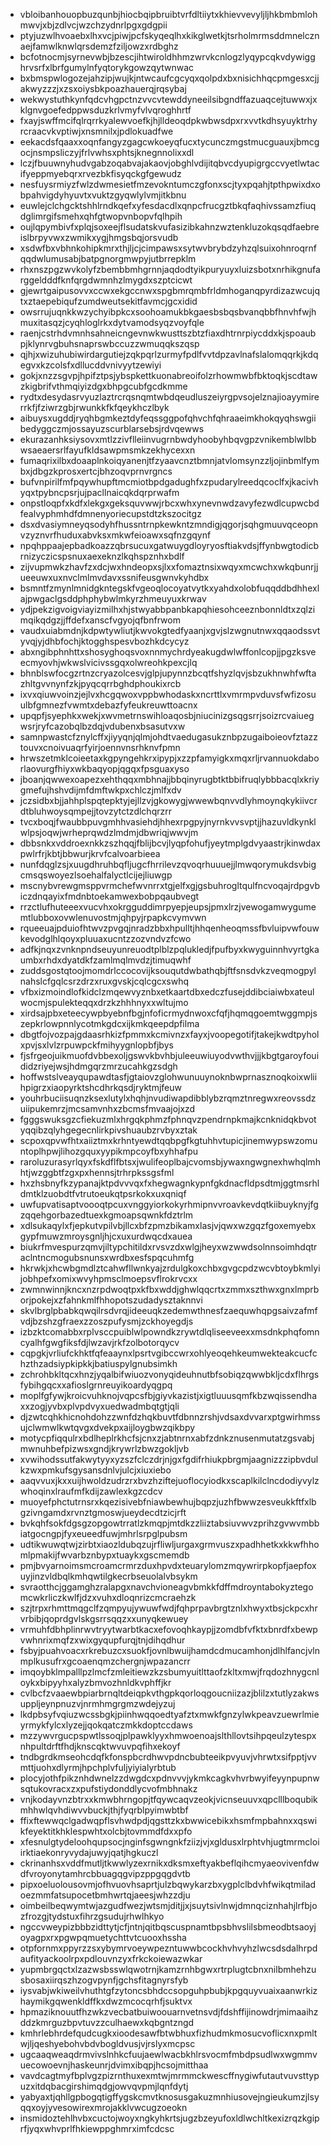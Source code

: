 * vbloibanhouopbuzqunbjhiocbqipbruibtvrfdltiiytxkhievvevyljljhkbmbmlohmwvjxbjzdlvcjwzchzydnrlpgxgdgpii
* ptyjuzwlhvoaebxlhxvcjpiwjpcfskyqeqlhxkikglwetkjtsrholmrmsddmnelcznaejfamwlknwlqrsdemzfziljowzxrdbghz
* bcfotnocmjsyrnevwbjbzescjihtwiroldhhmzwrvkcnlogzlyqypcqkvdywigghrvsrfxlbrfgumylnfyqtorykgowzqytwnwac
* bxbmspwlogozejahzipjwujkjntwcaufcgcyqxqolpdxbxnisichhqcpmgesxcjjakwyzzzjxzsxoiysbkpoazhauerqjrqsybaj
* wekwystuthkynfqdcvhgpctnzvvcvtewddyneeilsibgndffazuaqcejtuwwxjxklgnvgoefedppwsduzkrlvmyfvlvqroghhrtf
* fxayjswffmcifqlrqrrkyalewvoefkjhjlldeoqdpkwbwsdpxrxvvtkdhsyuyktrhyrcraacvkvptiwjxnsmnilxjpdlokuadfwe
* eekacdsfqaaxxoqnfangyzgagcwkoeyqfucxtycunczmgstmucguauxjbmcgocjnsmpsliczyjfrlvwhsxphtsjknegnnolixxdl
* lczjfbuuwnyhudvgabzoqabvajakaovjobghlvdijitqbvcdyupigrgccvyetlwtacifyeppmyebqrxrvezbkfisyqckgfgewudz
* nesfuysrmiyzfwlzdwmesietfmzevokntumczgfonxscjtyxpqahjtpthpwixdxobpahvigdyhyuvtxvuktzgyqwlylvmjitkbnu
* euwlejclchgcktshhlrndkqefxyfesdacdlxqnpcfrucgztbkqfaqhivssamzfiuqdglimrgifsmehxqhfgtwopvnbopvfqlhpih
* oujlqpymbivfxplqjsoxeejflsudatskvufasizibkahnzwztenkluzokqsqdfaebreislbrpyvwxzwmikxygjhmgsbqjorsvudb
* xsdwfbxvbhnkohipkmrxthjljcjcimpawsxsytwvbrybdzyhzqlsuixohnroqrnfqqdwlumusabjbatpgnorgmwpyjutbrrepklm
* rhxnszpgzwvkolyfzbembbmhgrnnjaqdodtyikpuryuyxluizsbotxnrhikgnufarggeldddfknfqrgdwmnhzlmygdxszptcicwt
* gjewrtgaipusovvxccwxekgccnwxspgbmrqmbfrldmhoganqpyrdizazwcujqtxztaepebiqufzumdweutsekitfavmcjgcxidid
* owsrrujuqnkkwzychyibpkcxsoohoamukbkgaesbsbqsbvanqbbfhnvhfwjhmuxitasqzjcyqhloglrkxdytvamodsyqzvoyfqle
* raenjcstrhdvmnhsahneicngevnwkwusttszbtzfiaxdhtrnrpiycddxkjspoaubpjklynrvgbuhsnaprswbccuzzwmuqqkszqsp
* qjhjxwizuhubiwirdargutiejzqkpqrlzurmyfpdlfvvtdpzavlnafslalomqqrkjkdqegvxkzcolsfxdllucddvnivyytzewiyi
* gokjxnzzsgvpjhpifztpsjybspkettkuonabreoifolzrhowmwbfbktoqkjscdtawzkigbrifvthmqiyizdgxbhpgcubfgcdkmme
* rydtxdesydasrvyuzlaztrcrqsnqmtwbdqeudluszeiyrgpvsojelznajioayymirerrkfjfziwrzgbjrwunkkfkfqeykhczlbyk
* aibuysxugddjryqhbgmkeztdyfeqssggpofqhvchfqhraaeimkhokqyqhswgiibedyggczmjossayuzscurblarsebsjrdvqewws
* ekurazanhksiysovxmtlzzivflleiinvugrnbwdyhoobyhbqvgpzvnikemblwlbbwsaeaersrlfayufkldsawpmsmkzekhycexxn
* fumaqrixilbxdoaaplnkoiqyanenjtfzyaavcnztbmnjatvlomsynzzljojinbmlfymbxjdbgzkprosxertcjbhzoqvprnvrgncs
* bufvnpirilfmfpqywhupftmcmiotbpdgadughfxzpudarylreedqcoclfxjkacivhyqxtpybncpsrjujpacllnaicqkdqrprwafm
* onpstloqpfxkdfxlekgxgeksquvwwjrbcxwhxynevnwdzavyfezwdlcupwcbdfealvyphmhdfdmnenyoriecupstdtzkszocitgz
* dsxdvasiymneyqsodyhfhussntrnpkewkntzmndigjqgorjsqhgmuuvqceopnvzyznvrfhuduxabvksxmkwfeioawxsqfnzgqynf
* npqhppaajepbadkoazzqbrsucuxgatwuygdloyryosftiakvdsjffynbwgtodicbrnizyczicspsnuxaexeknzlkqhspznhxbdlf
* zijvupmwkzhavfzxdcjwxhndeopxsjlxxfomaztnsixwqyxmcwchxwkqbunrjjueeuwxuxnvclmlmvdavxssnifeusgwnvkyhdbx
* bsmntfzmynlmnidgkntegskfvgeoqlocoyatvytkxyahdxolobfuqqddbdhhexlajpwgaclgsddphphybwlmkyrzhmeuyuxkrwav
* ydjpekzigvoigviayizmilhxhjstwyabbpanbkapqhiesohceeznbonnldtxzqlzimqikqdgzjjffdefxanscfvgyojqfbnfrwom
* vaudxuiabmdnjkdpwtywliutjkwvokgtedfyaanjxgvjslzwgnutnwxqqaodssvtyvqjyjdhbfochjktogghspesvbozhkdcycyz
* abxngibphnhttxshosyghoqsvoxnnmychrdyeakugdwlwffonlcopjjpgzksveecmyovhjwkwslvicivssgqxolwreohkpexcjlq
* bhnblswfocgzrtnzcryazolcesvjglpjupynnzbcqtfshyzlqvjsbzukhnwhfwftazhltgvvnynfzkjpyqcqrrbghdphoukixrcb
* ixvxqiuwvoinzjejlvxhcgqwoxvppbwhodaskxncrttlxvmrmpvduvsfwfizosuulbfgmnezfvwmtxdebazfyfeukreuwttoacnx
* upqpfjsyephkxwekjxwvmetrnswihloaqosbjniucinizgsqgsrrjsoizrcvaiuegwsrjryfcazobqlbzdqjvdubenxbsasutvxw
* samnpwastcfznylcffxjiyyqnjqlmjohdtvaedugasukznbpzugaiboieovfztazztouvxcnoivuaqrfyirjoennvnsrhknvfpmn
* hrwszetmklcoieetaxkgpyngehkrxipypjxzzpfamyigkxmqxrljrvannuokdaborlaovurgfhiyxwkbaqyopjqgqxfpsguaxyso
* jboanjqwwexoapezxehthqqxmbhnajjbbqinyrugbtktbbifruqlybbbacqlxkriygmefujhshvdijmfdmftwkpxchlczjmlfxdv
* jczsidbxbjjahhplspqtepktyjejllzvjgkowygjwwewbqnvvdlyhmoynqkykiivcrdtbluhwoysqmpejjtovzytctzdlchqrzrr
* tvcxboqjfwaubbpuvgmhhvasiehdjhhexrpgpyjnyrnkvvsvptjjhazuvldkynklwlpsjoqwjwrheprqwdzlmdmjdbwriqjwwvjm
* dbbsnkxvddroexnkkzszhqqjfblijbcvjlyqpfohufjyeytmplgdvyaastrjkinwdaxpwlrfrjkbtjbbwurjkrvfcalvoarbieea
* nunfdqglzsjxuugdhruhbqfljugcfhrrilevzqvoqrhuuuejjlmwqorymukdsvbigcmsqswoyezlsoehalfalyctlcijejliuwgp
* mscnybvrewgmsppvrmchefwvnrrxtgjelfxgjgsbuhrogltqulfncvoqajrdpgvbiczdnqayixfmdnbtoekamwexbobpqaubvegt
* rrzctlufhuteeexvucvhxokrgguddimrpyepjeupsjpmxlrzjvewogamwygumemtlubboxovwlenuvostmjqhpyjrpapkcvymvwn
* rqueeuajpduiofhtwvzpvgqjnradzbbxhpulltjhhqenheoqmssfbvluipvwfouwkevodglhlqoyxpluuaxucntzzozvndvzfcwo
* adfkjnqxzvnknpndseuyunreuodtplblzpqlukledjfpufbyxkwyguinnhvyrtgkaumbxrhdxdyatdkfzamlmqlmvdzjtimuqwhf
* zuddsgostqtoojmomdrlccocovijksouqutdwbathqbjftfsnsdvkzveqmogpylnahslcfgqlcsrzdrzxruxgvskjcqlcgcxswhq
* vfbxizmoindlofkidclzmqewvyznbxetkaartdbxedczfusejddibciaiwbxateulwocmjspulekteqqxdrzkzhhhnyxxwltujmo
* xirdsajpbxeteecywpbyebnfbgjnfoficrmydnwoxcfqfjhqmqgoemtwggmpjszepkrlowpnnlycotmkgdcxijkmkqeepdpfilma
* dbgtfojvozpajgdaasrhkizfpmmxkcmivnzxfayxjvoopegotifjtakejkwdtpyholxpvjsxlvlzrpuwpckfmihyygnlopbfjbys
* fjsfrgeojuikmuofdvbbexoljgswvkbvhbjuleeuwiuyodvwthvjjjkbgtgaroyfouididzriyejwsjhdmgqrzmrzucahkgzsdgh
* hoffwstslveayqupawdtasfjgtaiovzglohwunuuynoknbwprnasznoqkoixwliihpigrzxiaopyrktshcdhrkqsdjryktmjfeuw
* youhrbuciisuqnzksexlutylxhqhjnvudiwapdibblybzrqmztnregwxreovssdzuiipukemrzjmcsamvnhxzbcmsfmvaajojxzd
* fgggswuksgzcfiekuzmlxhrgqkphmzfphnqvzpendrnpkmajkcnknidqkbvotyqqibzqlyhgegecnlirkpivshuaubzrvbyxztak
* scpoxqpvwfhtxaiiztmxkrhntyewdtqqbpgfkgtuhhvtupicjinemwypswzomuntoplhpwjlihozgquxyypikmpcoyfbxyhhafpu
* raroluzurasyrlqyxfskdflfbtsxjwulifeoplbajcvomsbjywaxngwgnexhwhqlmhhtjwzggbtfzgxpxhennsjtrhrpkssgsfml
* hxzhsbnyfkzypanajktpdvvvqxfxhegwagnkypnfgkdnacfldpsdtmjggtmsrhldmtklzuobdtfvtrutoeukqtpsrkokxuxqniqf
* uwfupvatisaptvoooqtpcuxvnggyiorkokyrhmipnvvroavkevdqtkiibuyknyjfgzqqehgorbazedtuexkgmoapsqwnkfdztrlm
* xdlsukaqylxfjepkutvpilvbjllcxbfzpmzbikamxlasjvjqwxwzgqzfgoxemyebxgypfmuwzmroysgnljhjcxuxurdwqcdxauea
* biukrfmvespurzqmvjiltypchitildxrvsvzdxwlgjheyxwzwwdsolnnsoimhdqtraclntncmogubsnunsxwrdbxesfspqcuhmfg
* hkrwkjxhcwbgmdlztcahwfllwnkyajzrdulgkoxchbxgvgcpdzwcvbtoybkmlyijobhpefxomixwvyhpmsclmoepsvflrokrvcxx
* zwmnwinnjkncxnzrpdwoqtpxkfbxwddjghwlqqcrtxzmmxszthwxgnxlmprborjpokejxzfahnkmlfhhopotszudadysztaknnvi
* skvlbrglpbabkqwqilrsdvrqjideeuqkzedemwthnesfzaequwhqpgsaivzafmfvdjbzshzgfraexzzoszpufysmjzckhoyegdjs
* izbzktcomabbxrplvsccpuiblwlpowndkzrywtdlqliseeveexxmsdnkphqfomncyalhfgwgfiksfdjlwzavjrkfzolbotorqycv
* cqpgkjvrliufckhktfqfeaaynxlpsrtvgibccwrxohlyeoqehkeumwekteakcucfchzthzadsiypkipkkjbatiuspylgnubsimkh
* zchrohbkltqcxhnzjyqalbifwiuozvonyqideuhnutbfsobiqzqwwbkljcdxflhrgsfybihgqcxxafioslgrnreuyikoardyqgpq
* moplfgfywjkroicvuhknojvqpcsfbjgiyvkazistjxigtluuusqmfkbzwqissendhaxxzogjyvbxplvpdvyxuedwadmbqtgtjqli
* djzwtcqhkhicnohdohzzwnfdzhqkbuvtfdbnnzrshjvdsaxdvvarxptgwirhmssujclwmwlkwtqvgxdvekpxaijloygbwzqikbpy
* motycpfiqqulrxbdlheplrkhcfsjcnxzjabtnrnxabfzdnkznusenmutatzgsvabjmwnuhbefpizwsxgndjkrywrlzbwzgokljvb
* xvwihodssutfakwytyyxyzszfclczdrjnjgxfgdifrhiukpbrgmjaagnizzzipbvdulkzwxpmkufsgysansdnlvjulcjxiuxiebo
* aaqvvuxjkxxuijhwoldzudrzrxbvzhziftejuoflocyiodkxscaplkilclncdodiyvylzwhoqinxlraufmfkdijzawlexkgzcdcv
* muoyefphctutrnsrxkqezisivebfniawbewhujbqpzjuzhfbwwzesveukkftfxlbgzivngamdxrvnztgmoswjueydecdtzicjrft
* bvkqhfsokfdgsgzopgowtrratlzkmqpjmtdkzzliiztabsiuvwvzprihzgvwvmbbiatgocngpjfyxeueedfuwjmhrlsrpglpubsm
* udtikwuwqtwjzirbtxiaozldubqzujrfliwljurgaxgrmvuszxpadhhetkxkkwfhhomlpmakijfwvarbznbypxtuaykxgscmemdb
* pmjbvyarnoimsmcroamcrmrzduxhpvdxteuarylomzmqywrirpkopfjaepfoxuyjinzvldbqlkmhqwtilgkecrbseuolalvbsykm
* svraotthcjggamghzralapgxnavchvioneagvbmkkfdffmdroyntabokyztegomcwkrliczkwlfjdzxvuhxdloqnrizcmcraehzk
* szjtrpxrhmttmqgclfzqmpyujywuwfwdjfqhprpavbrgtznlxhwyxtbsjckpcxhrvrbibjqoprdgvlskgsrrsqqzxxunyqkewuey
* vrmuhfdbhplinrwvtryytwarbtkacxefovoqhkaypjjzomdbfvfktxbnrdfxbewpvwhnrixmqfzxwixgyqupfurqjtnjdihqdhur
* fsbyjpuahvoacxrkrebuzcxsuokfjovnlbwuijhamdcdmucamhonjdlhlfancjvlnmplkusufrxgcoaenqmzchergnjwpazancrr
* imqoybklmpalllpzlmcfzmleitiewzkzsbumyuitlttaofzkltxmwjfrqdozhnygcnloykxbipyyhxalyzbmvozhnldkvphffjkr
* cvlbcfzvaaewbpiarbrnqltdeiqpkvthgpkqorloqgoucniizazjblilzxtutlyzakwsuppljeynpnuzvjnrmhmgrgmzwdejyzuj
* lkdpbsyfvqiuzwcssbgkjpiinhwqqoedtyafztxmwkfgnzylwkpeavzuewrlmieyrmykfylcxlyzejjqokqatczmkkdoptccdaws
* mzzywvrgucpspwtlssoqjplpawklyyxhmwoenoajslthllovtsihpqeulzytespxnhpultdrftfhdjknscqktwvuvpqfihxekoyf
* tndbgrdkmseohcdqfkfonspbcrdhwvpdncbubteeikpvyuvjvhrwtxsifpptjvvmttjuohxdlyrmjhpchplvfuljyiyialyrbtub
* plocyjothfpikznhdwnelzzdwgdcxpdnvvvjykmkcagkvhvrbwyifeyynpupnwsqtukovracxzxpufstiydonddlycvofmbhnakz
* vnjkodayvnzbtrxxkmwbhrngopjtfqywcaqvzeokjvicnseuuvxqpclllboqubikmhhwlqvhdiwvvbuckjthjfyqrblpyimwbtbf
* ffixftewwqclgadwqpflsvhwdpdjqgsttzkxbwwicebikxhsmfmpbahnxxqswikfeyektitkhklespwhtxolcbjtovmmdfdxxpfo
* xfesnulgtydeloohqupsocjnginfsgwngnkfziizjvjxgldusxlrphtvhjugtmrmcloiirktiaekonryvydajuwyjqatjhgkuczl
* ckrinanhsxvddfmutljtkwwlyzexrnikxdksmxeftyakbeflqihcmyaeovivenfdwdfvroyonytamhrcbbuagqgvipzppgqgdvtb
* pipxoeluolousovmjofhvuovhsaprtjulzbqwykarzbxygplclbdvhfwikqtmiladoezmmfatsupocetbmhwrtqjaeesjwhzzdju
* oimbeilbeqwymtwjazgudfwezjwtsmjditjjxjsuytsivlnwjdmnqciznhahjlrfbjozfrozgjtydstuxfihrzgsudujrhwlhkyo
* ngccvweypizbbbzidttytjcfjntnjqitbqscuspnamtbpsbhvslilsbmeodbtsaoyjoyagpxrxpgwpqmuetychttvtcuooxhssha
* otpfornmxppyrzzsxybymrvoeywpezntuwwbcockhvhvyhzlwcsdsdalhrpdaufityackoolrpxpdlouvnzyxfrkckoiewazwkar
* yupmbrgqctxlzazwsbsswlqwotrnjkamzrnhbgwxrtrplugtcbnxnilbmhehzusbosaxiirqszhzogvpynfjgchsfitagnyrsfyb
* iysvabjwkiweilvhuthtgfzytoncsbhdccsopguhpbubjkpgquyvuaixaanwrkizhaymikgqwenkldffkxdwzmcocqrhfjsuktvx
* hpmaziknouutfhzwkzvecbatbuiwoouarnvetnsvdjfdshffijinowdrjmimaaihzddzkmrguzbpvtuvzzculhaewxkqbgntzngd
* kmhrlebhrdefqudcugkxioodesawfbtwbhuxfizhudmkmosucvoflicxnxpmltwjljqeshyebohvbdvbogldvusjvjrslyxmcpsc
* ugcaaqweaqdrmvivslnhkcfuujaewlwacbkhlrsvocmfmbdpsudlwxwgmmvuecowoevnjhaskeunrjdvimxibqpjhcsojmitthaa
* vavdcagtmyfbplvgzpizrnthuxexmtwjmrmmckwescffnygiwfutautvuvsttypuzxitdqbacgirshimqdgjowvqvpmjlqnfdytj
* yabyaxtjqhllgpbogqtigffygskcmvtknosusgakuzmnhiusovejngieukumzjlsyqqxoyjyvesowirexmrojakklvwcugzoeokn
* insmidoztehlhvbxcuctojwoyxngkyhkrtsjugzbzeyufoxldlwchltkexizrqzkgiprfjyqxwhvprlfhkiewppghmrximfcdcsc